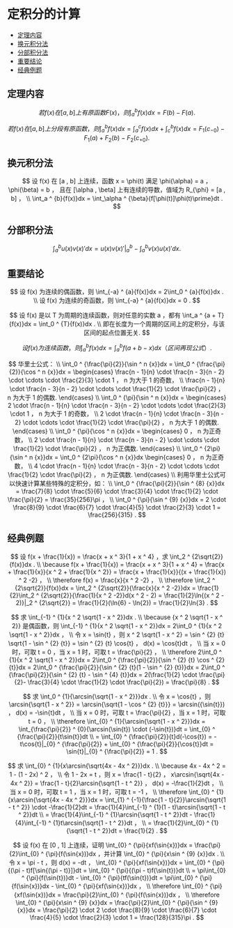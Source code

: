 # 定积分的计算

* [定理内容](#定理内容)
* [换元积分法](#换元积分法)
* [分部积分法](#分部积分法)
* [重要结论](#重要结论)
* [经典例题](#经典例题)

## 定理内容

$$
若 f(x) 在 [a , b] 上有原函数 F(x) ，则 \int_a ^ {b}{f(x)}dx = F(b) - F(a) .
$$

$$
若 f(x) 在 [a , b] 上分段有原函数，则 \int_a ^ {b}{f(x)}dx = \int_a ^ {c}{f(x)}dx + \int_c ^ {b}{f(x)}dx = F_1(c_{-0}) - F_1(a) + F_2(b) - F_2(c_{+0}) .
$$

## 换元积分法

$$
设 f(x) 在 [a , b] 上连续，函数 x = \phi(t) 满足 \phi(\alpha) = a ， \phi(\beta) = b ， 且在 [\alpha , \beta] 上有连续的导数，值域为 R_{\phi} = [a , b] ，
\\
\int_a ^ {b}{f(x)}dx = \int_\alpha ^ {\beta}{f[\phi(t)]\phi(t)\prime}dt .
$$

## 分部积分法

$$
\int_a ^ {b}{u(x)v(x)\prime}dx = u(x)v(x)\prime|_a ^ {b} - \int_a ^ {b}{v(x)u(x)\prime}dx .
$$

## 重要结论

$$
设 f(x) 为连续的偶函数，则 \int_{-a} ^ {a}{f(x)}dx = 2\int_0 ^ {a}{f(x)}dx .
\\
设 f(x) 为连续的奇函数，则 \int_{-a} ^ {a}{f(x)}dx = 0 .
$$

$$
设 f(x) 是以 T 为周期的连续函数，则对任意的实数 a ，都有 \int_a ^ {a + T}{f(x)}dx = \int_0 ^ {T}{f(x)}dx .
\\
即在长度为一个周期的区间上的定积分，与该区间的起点位置无关.
$$

$$
设 f(x) 为连续函数，则 \int_a ^ {b}{f(x)}dx = \int_a ^ {b}{f(a + b - x)}dx （区间再现公式）.
$$

$$
华里士公式：
\\
\int_0 ^ {\frac{\pi}{2}}{\sin ^ n {x}}dx = \int_0 ^ {\frac{\pi}{2}}{\cos ^ n {x}}dx =
\begin{cases}
\frac{n - 1}{n} \cdot \frac{n - 3}{n - 2} \cdot \cdots \cdot \frac{2}{3} \cdot 1 ， n 为大于 1 的奇数， \\
\frac{n - 1}{n} \cdot \frac{n - 3}{n - 2} \cdot \cdots \cdot \frac{1}{2} \cdot \frac{\pi}{2} ， n 为大于 1 的偶数.
\end{cases}
\\
\int_0 ^ {\pi}{\sin ^ n {x}}dx =
\begin{cases}
2 \cdot \frac{n - 1}{n} \cdot \frac{n - 3}{n - 2} \cdot \cdots \cdot \frac{2}{3} \cdot 1 ， n 为大于 1 的奇数， \\
2 \cdot \frac{n - 1}{n} \cdot \frac{n - 3}{n - 2} \cdot \cdots \cdot \frac{1}{2} \cdot \frac{\pi}{2} ， n 为大于 1 的偶数.
\end{cases}
\\
\int_0 ^ {\pi}{\cos ^ n {x}}dx =
\begin{cases}
0 ， n 为正奇数， \\
2 \cdot \frac{n - 1}{n} \cdot \frac{n - 3}{n - 2} \cdot \cdots \cdot \frac{1}{2} \cdot \frac{\pi}{2} ， n 为正偶数.
\end{cases}
\\
\int_0 ^ {2\pi}{\sin ^ n {x}}dx = \int_0 ^ {2\pi}{\cos ^ n {x}}dx
\begin{cases}
0 ， n 为正奇数， \\
4 \cdot \frac{n - 1}{n} \cdot \frac{n - 3}{n - 2} \cdot \cdots \cdot \frac{1}{2} \cdot \frac{\pi}{2} ，  n 为正偶数.
\end{cases}
\\
利用华里士公式可以快速计算某些特殊的定积分，如：
\\
\int_0 ^ {\frac{\pi}{2}}{\sin ^ {8} {x}}dx = \frac{7}{8} \cdot \frac{5}{6} \cdot \frac{3}{4} \cdot \frac{1}{2} \cdot \frac{\pi}{2} = \frac{35}{256}\pi ，
\\
\int_0 ^ {\pi}{\sin ^ {9} {x}}dx = 2 \cdot \frac{8}{9} \cdot \frac{6}{7} \cdot \frac{4}{5} \cdot \frac{2}{3} \cdot 1 = \frac{256}{315} .
$$

## 经典例题

$$
设 f(x + \frac{1}{x}) = \frac{x + x ^ 3}{1 + x ^ 4} ，求 \int_2 ^ {2\sqrt{2}}{f(x)}dx .
\\
\because f(x + \frac{1}{x}) = \frac{x + x ^ 3}{1 + x ^ 4} = \frac{x + \frac{1}{x}}{x ^ 2 + \frac{1}{x ^ 2}} = \frac{x + \frac{1}{x}}{(x + \frac{1}{x}) ^ 2 -2} ，
\\
\therefore f(x) = \frac{x}{x ^ 2 -2} ，
\\
\therefore \int_2 ^ {2\sqrt{2}}{f(x)}dx = \int_2 ^ {2\sqrt{2}}{\frac{x}{x ^ 2 -2}}dx = \frac{1}{2}\int_2 ^ {2\sqrt{2}}{\frac{1}{x ^ 2 -2}}d(x ^ 2 - 2) = \frac{1}{2}\ln{(x ^ 2 - 2)}|_2 ^ {2\sqrt{2}} = \frac{1}{2}(\ln{6} - \ln{2}) = \frac{1}{2}\ln{3} .
$$

$$
求 \int_{-1} ^ {1}{x ^ 2 \sqrt{1 - x ^ 2}}dx .
\\
\because {x ^ 2 \sqrt{1 - x ^ 2}} 是偶函数，则 \int_{-1} ^ {1}{x ^ 2 \sqrt{1 - x ^ 2}}dx = 2\int_0 ^ {1}{x ^ 2 \sqrt{1 - x ^ 2}}dx ，
\\
令 x = \sin{t} ，则 x ^ 2 \sqrt{1 - x ^ 2} = \sin ^ {2} {t} \sqrt{1 - \sin ^ {2} {t}} = \sin ^ {2} {t} \cos{t} ， d(x) = \cos{t}dt ，
\\
当 x = 0 时，可取 t = 0 ，当 x = 1 时，可取 t = \frac{\pi}{2} ，
\\
\therefore 2\int_0 ^ {1}{x ^ 2 \sqrt{1 - x ^ 2}}dx = 2\int_0 ^ {\frac{\pi}{2}}{\sin ^ {2} {t} \cos ^ {2} {t}}dx = 2\int_0 ^ {\frac{\pi}{2}}{\sin ^ {2} {t}(1 - \sin ^ {2} {t})}dx = 2\int_0 ^ {\frac{\pi}{2}}{\sin ^ {2} {t} - \sin ^ {4} {t}}dx = 2(\frac{1}{2} \cdot \frac{\pi}{2}- \frac{3}{4} \cdot \frac{1}{2} \cdot \frac{\pi}{2}) = \frac{\pi}{8} .
$$

$$
求 \int_0 ^ {1}{\arcsin{\sqrt{1 - x ^ 2}}}dx .
\\
令 x = \cos{t} ，则 \arcsin{\sqrt{1 - x ^ 2}} = \arcsin{\sqrt{1 - \cos ^ {2} {t}}} = \arcsin({\sin{t}}) ， d(x) = -\sin{t}dt ，
\\
当 x = 0 时，可取 t = \frac{\pi}{2} ，当 x = 1 时，可取 t = 0 ，
\\
\therefore \int_{0} ^ {1}{\arcsin{\sqrt{1 - x ^ 2}}}dx = \int_{\frac{\pi}{2}} ^ {0}{\arcsin(\sin{t}) \cdot (-\sin{t})}dt = \int_{0} ^ {\frac{\pi}{2}}{t\sin{t}}dt
\\
= \int_{0} ^ {\frac{\pi}{2}}{t}d(-\cos{t}) = -t\cos{t}|_{0} ^ {\frac{\pi}{2}} + \int_{0} ^ {\frac{\pi}{2}}{\cos{t}}dt = \sin{t}|_{0} ^ {\frac{\pi}{2}} = 1 .
$$

$$
求 \int_{0} ^ {1}{x\arcsin{\sqrt{4x - 4x ^ 2}}}dx .
\\
\because 4x - 4x ^ 2 = 1 - (1 - 2x) ^ 2 ，
\\
令 1 - 2x = t ，则 x = \frac{1 - t}{2} ， x\arcsin{\sqrt{4x - 4x ^ 2}} = \frac{1 - t}{2}\arcsin{\sqrt{1 - t ^ 2}} ， d(x) = -\frac{1}{2}dt ，
\\
当 x = 0 时，可取 t = 1 ，当 x = 1 时，可取 t = -1 ，
\\
\therefore \int_{0} ^ {1}{x\arcsin{\sqrt{4x - 4x ^ 2}}}dx = \int_{1} ^ {-1}{\frac{1 - t}{2}}\arcsin{\sqrt{1 - t ^ 2}} \cdot -\frac{1}{2}dt = \frac{1}{4}\int_{-1} ^ {1}(1 - t)\arcsin{\sqrt{1 - t ^ 2}}dt
\\
= \frac{1}{4}\int_{-1} ^ {1}\arcsin{\sqrt{1 - t ^ 2}}dt - \frac{1}{4}\int_{-1} ^ {1}t\arcsin{\sqrt{1 - t ^ 2}}dt ，
\\
= \frac{1}{2}\int_{0} ^ {1}{\sqrt{1 - t ^ 2}}dt = \frac{1}{2} .
$$

$$
设 f(x) 在 [0 , 1] 上连续，证明 \int_{0} ^ {\pi}{xf(\sin{x})}dx = \frac{\pi}{2}\int_{0} ^ {\pi}{f(\sin{x})}dx ，并计算 \int_{0} ^ {\pi}{x\sin ^ {9} {x}}dx .
\\
令 x = \pi - t ，则 d(x) = -dt ， \int_{0} ^ {\pi}{xf(\sin{x})}dx = \int_{0} ^ {\pi}{(\pi - t)f[\sin{(\pi - t)}]}dt = \int_{0} ^ {\pi}{(\pi - t)f(\sin{t})}dt
\\
= \pi\int_{0} ^ {\pi}{f(\sin{t})}dt - \int_{0} ^ {\pi}{tf(\sin{t})}dt = \pi\int_{0} ^ {\pi}{f(\sin{x})}dx - \int_{0} ^ {\pi}{xf(\sin{x})}dx ，
\\
\therefore \int_{0} ^ {\pi}{xf(\sin{x})}dx = \frac{\pi}{2}\int_{0} ^ {\pi}{f(\sin{x})}dx ，
\\
\therefore \int_{0} ^ {\pi}{x\sin ^ {9} {x}}dx = \frac{\pi}{2}\int_{0} ^ {\pi}{\sin ^ {9} {x}}dx = \frac{\pi}{2} \cdot 2 \cdot \frac{8}{9} \cdot \frac{6}{7} \cdot \frac{4}{5} \cdot \frac{2}{3} \cdot 1 = \frac{128}{315}\pi .
$$



